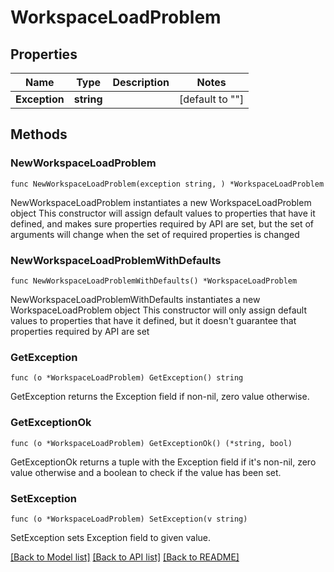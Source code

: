 # WorkspaceLoadProblem

## Properties

Name | Type | Description | Notes
------------ | ------------- | ------------- | -------------
**Exception** | **string** |  | [default to ""]

## Methods

### NewWorkspaceLoadProblem

`func NewWorkspaceLoadProblem(exception string, ) *WorkspaceLoadProblem`

NewWorkspaceLoadProblem instantiates a new WorkspaceLoadProblem object
This constructor will assign default values to properties that have it defined,
and makes sure properties required by API are set, but the set of arguments
will change when the set of required properties is changed

### NewWorkspaceLoadProblemWithDefaults

`func NewWorkspaceLoadProblemWithDefaults() *WorkspaceLoadProblem`

NewWorkspaceLoadProblemWithDefaults instantiates a new WorkspaceLoadProblem object
This constructor will only assign default values to properties that have it defined,
but it doesn't guarantee that properties required by API are set

### GetException

`func (o *WorkspaceLoadProblem) GetException() string`

GetException returns the Exception field if non-nil, zero value otherwise.

### GetExceptionOk

`func (o *WorkspaceLoadProblem) GetExceptionOk() (*string, bool)`

GetExceptionOk returns a tuple with the Exception field if it's non-nil, zero value otherwise
and a boolean to check if the value has been set.

### SetException

`func (o *WorkspaceLoadProblem) SetException(v string)`

SetException sets Exception field to given value.



[[Back to Model list]](../README.md#documentation-for-models) [[Back to API list]](../README.md#documentation-for-api-endpoints) [[Back to README]](../README.md)


